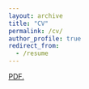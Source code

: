 ```yaml
---
layout: archive
title: "CV"
permalink: /cv/
author_profile: true
redirect_from:
  - /resume
---
```


<a href="/files/CV_JonasBEAL.pdf" target="_blank">PDF.</a>

